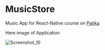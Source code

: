 # MusicStore
Music App for React-Native course on [Patika](https://app.patika.dev/)

Here image of Application

![Screenshot_10](https://user-images.githubusercontent.com/33030693/143947979-ea700bbf-f38e-4d5b-8b98-b304111cb934.png)



